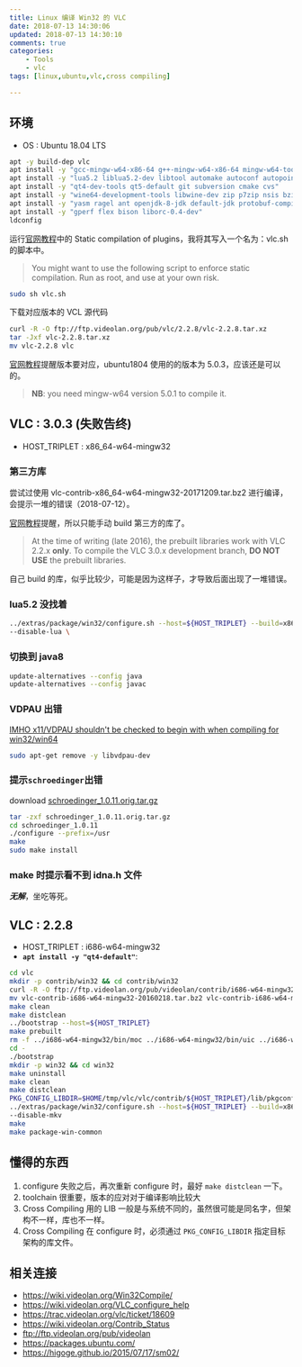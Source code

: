 ```yaml
---
title: Linux 编译 Win32 的 VLC
date: 2018-07-13 14:30:06
updated: 2018-07-13 14:30:10
comments: true
categories:
    - Tools
    - vlc
tags: [linux,ubuntu,vlc,cross compiling]

---
```


## 环境
* OS : Ubuntu 18.04 LTS
```bash
apt -y build-dep vlc
apt install -y "gcc-mingw-w64-x86-64 g++-mingw-w64-x86-64 mingw-w64-tools"
apt install -y "lua5.2 liblua5.2-dev libtool automake autoconf autopoint make gettext pkg-config"
apt install -y "qt4-dev-tools qt5-default git subversion cmake cvs"
apt install -y "wine64-development-tools libwine-dev zip p7zip nsis bzip2"
apt install -y "yasm ragel ant openjdk-8-jdk default-jdk protobuf-compiler dos2unix"
apt install -y "gperf flex bison liborc-0.4-dev"
ldconfig
```
运行[官网教程]中的 Static compilation of plugins，我将其写入一个名为：vlc.sh 的脚本中。
> You might want to use the following script to enforce static compilation. Run as root, and use at your own risk.

```bash
sudo sh vlc.sh
```

下载对应版本的 VCL 源代码
```bash
curl -R -O ftp://ftp.videolan.org/pub/vlc/2.2.8/vlc-2.2.8.tar.xz
tar -Jxf vlc-2.2.8.tar.xz
mv vlc-2.2.8 vlc
```

[官网教程]提醒版本要对应，ubuntu1804 使用的的版本为 5.0.3，应该还是可以的。
> **NB**: you need mingw-w64 version 5.0.1 to compile it.

## VLC : 3.0.3 (失败告终)
* HOST_TRIPLET : x86_64-w64-mingw32

### 第三方库
尝试过使用 vlc-contrib-x86_64-w64-mingw32-20171209.tar.bz2 进行编译，会提示一堆的错误（2018-07-12）。

[官网教程]提醒，所以只能手动 build 第三方的库了。
> At the time of writing (late 2016), the prebuilt libraries work with VLC 2.2.x **only**. To compile the VLC 3.0.x development branch, **DO NOT USE** the prebuilt libraries.

自己 build 的库，似乎比较少，可能是因为这样子，才导致后面出现了一堆错误。

### lua5.2 没找着
```bash
../extras/package/win32/configure.sh --host=${HOST_TRIPLET} --build=x86_64-pc-linux-gnu \
--disable-lua \
```

### 切换到 java8
```bash
update-alternatives --config java
update-alternatives --config javac
```

### VDPAU 出错
[IMHO x11/VDPAU shouldn't be checked to begin with when compiling for win32/win64](https://trac.videolan.org/vlc/ticket/18609)
```bash
sudo apt-get remove -y libvdpau-dev
```

### 提示`schroedinger`出错
download [schroedinger_1.0.11.orig.tar.gz](https://packages.ubuntu.com/xenial/libschroedinger-dev)
```bash
tar -zxf schroedinger_1.0.11.orig.tar.gz
cd schroedinger_1.0.11
./configure --prefix=/usr
make
sudo make install
```

### make 时提示看不到 idna.h 文件
***无解***，坐吃等死。

## VLC : 2.2.8
* HOST_TRIPLET : i686-w64-mingw32
* **`apt install -y "qt4-default"`**:

```bash
cd vlc
mkdir -p contrib/win32 && cd contrib/win32
curl -R -O ftp://ftp.videolan.org/pub/videolan/contrib/i686-w64-mingw32/vlc-contrib-i686-w64-mingw32-20160218.tar.bz2
mv vlc-contrib-i686-w64-mingw32-20160218.tar.bz2 vlc-contrib-i686-w64-mingw32-latest.tar.bz2
make clean
make distclean
../bootstrap --host=${HOST_TRIPLET}
make prebuilt
rm -f ../i686-w64-mingw32/bin/moc ../i686-w64-mingw32/bin/uic ../i686-w64-mingw32/bin/rcc
cd -
./bootstrap
mkdir -p win32 && cd win32
make uninstall
make clean
make distclean
PKG_CONFIG_LIBDIR=$HOME/tmp/vlc/vlc/contrib/${HOST_TRIPLET}/lib/pkgconfig \
../extras/package/win32/configure.sh --host=${HOST_TRIPLET} --build=x86_64-pc-linux-gnu \
--disable-mkv
make
make package-win-common
```

## 懂得的东西
1. configure 失败之后，再次重新 configure 时，最好 `make distclean` 一下。
1. toolchain 很重要，版本的应对对于编译影响比较大
1. Cross Compiling 用的 LIB 一般是与系统不同的，虽然很可能是同名字，但架构不一样，库也不一样。
1. Cross Compiling 在 configure 时，必须通过 `PKG_CONFIG_LIBDIR` 指定目标架构的库文件。

## 相关连接
* https://wiki.videolan.org/Win32Compile/
* https://wiki.videolan.org/VLC_configure_help
* https://trac.videolan.org/vlc/ticket/18609
* https://wiki.videolan.org/Contrib_Status
* ftp://ftp.videolan.org/pub/videolan
* https://packages.ubuntu.com/
* https://higoge.github.io/2015/07/17/sm02/

[官网教程]: https://wiki.videolan.org/Win32Compile/ "VLC Win32Compile"

